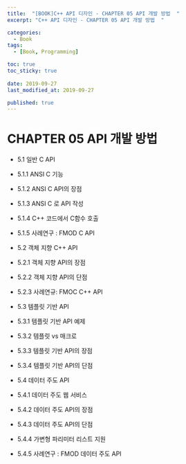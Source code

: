 ```yaml
---
title:  "[BOOK]C++ API 디자인 - CHAPTER 05 API 개발 방법  "
excerpt: "C++ API 디자인 - CHAPTER 05 API 개발 방법  "

categories:
  - Book
tags:
  - [Book, Programming]

toc: true
toc_sticky: true
 
date: 2019-09-27
last_modified_at: 2019-09-27

published: true
---
```

# CHAPTER 05 API 개발 방법

* 5.1 일반 C API
* 5.1.1 ANSI C 기능
* 5.1.2 ANSI C API의 장점
* 5.1.3 ANSI C 로 API 작성
* 5.1.4 C++ 코드에서 C함수 호출
* 5.1.5 사례연구 : FMOD C API

* 5.2 객체 지향 C++ API
* 5.2.1 객체 지향 API의 장점
* 5.2.2 객체 지향 API의 단점
* 5.2.3 사례연규: FMOC C++ API

* 5.3 템플릿 기반 API
* 5.3.1 템플릿 기반 API 예제
* 5.3.2 템플릿 vs 매크로
* 5.3.3 템플릿 기반 API의 장점
* 5.3.4 템플릿 기반 API의 단점

* 5.4 데이터 주도 API
* 5.4.1 데이터 주도 웹 서비스
* 5.4.2 데이터 주도 API의 장점
* 5.4.3 데이터 주도 API의 단점
* 5.4.4 가변형 파리미터 리스트 지원
* 5.4.5 사례연구 : FMOD 데이터 주도 API


